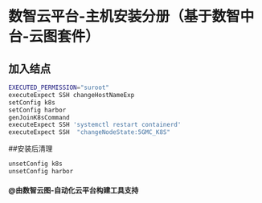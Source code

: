 # 数智云平台-主机安装分册（基于数智中台-云图套件）

## 加入结点

````bash
EXECUTED_PERMISSION="suroot"
executeExpect SSH changeHostNameExp
setConfig k8s
setConfig harbor
genJoinK8sCommand
executeExpect SSH 'systemctl restart containerd'
executeExpect SSH  "changeNodeState:5GMC_K8S"

````

##安装后清理

````bash
unsetConfig k8s
unsetConfig harbor
````

#### @由数智云图-自动化云平台构建工具支持
